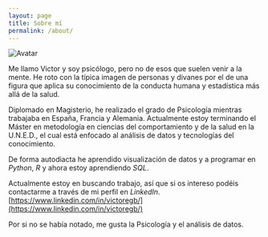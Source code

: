```yaml
---
layout: page
title: Sobre mí
permalink: /about/
---
```


<img src="https://www.gravatar.com/avatar/a07057e66b67cf5a219c684edd2519f4?s=200" alt="Avatar" class="avatar">
  
Me llamo Victor y soy psicólogo, pero no de esos que suelen venir a la mente. He roto con la típica imagen de personas y divanes por el de una figura que aplica su conocimiento de la conducta humana y estadística más allá de la salud.  
  
Diplomado en Magisterio, he realizado el grado de Psicología mientras trabajaba en España, Francia y Alemania. Actualmente estoy terminando el Máster en metodología en ciencias del comportamiento y de la salud en la U.N.E.D., el cual está enfocado al análisis de datos y tecnologías del conocimiento.  

De forma autodiacta he aprendido visualización de datos y a programar en _Python_, _R_ y ahora estoy aprendiendo _SQL_.  

Actualmente estoy en buscando trabajo, así que si os intereso podéis contactarme a través de mi perfil en _LinkedIn_.  
[https://www.linkedin.com/in/victoregb/](https://www.linkedin.com/in/victoregb/)  


Por si no se había notado, me gusta la Psicología y el análisis de datos.  
